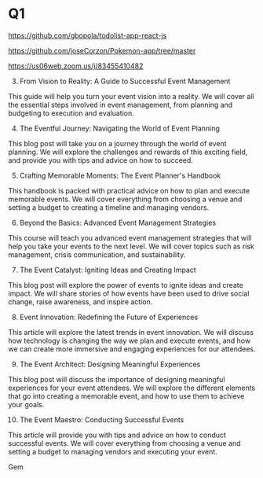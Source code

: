 # Q1
https://github.com/gbopola/todolist-app-react-js




https://github.com/joseCorzon/Pokemon-app/tree/master






https://us06web.zoom.us/j/83455410482




3. From Vision to Reality: A Guide to Successful Event Management

This guide will help you turn your event vision into a reality. We will cover all the essential steps involved in event management, from planning and budgeting to execution and evaluation.

4. The Eventful Journey: Navigating the World of Event Planning

This blog post will take you on a journey through the world of event planning. We will explore the challenges and rewards of this exciting field, and provide you with tips and advice on how to succeed.

5. Crafting Memorable Moments: The Event Planner's Handbook

This handbook is packed with practical advice on how to plan and execute memorable events. We will cover everything from choosing a venue and setting a budget to creating a timeline and managing vendors.

6. Beyond the Basics: Advanced Event Management Strategies

This course will teach you advanced event management strategies that will help you take your events to the next level. We will cover topics such as risk management, crisis communication, and sustainability.

7. The Event Catalyst: Igniting Ideas and Creating Impact

This blog post will explore the power of events to ignite ideas and create impact. We will share stories of how events have been used to drive social change, raise awareness, and inspire action.

8. Event Innovation: Redefining the Future of Experiences

This article will explore the latest trends in event innovation. We will discuss how technology is changing the way we plan and execute events, and how we can create more immersive and engaging experiences for our attendees.

9. The Event Architect: Designing Meaningful Experiences

This blog post will discuss the importance of designing meaningful experiences for your event attendees. We will explore the different elements that go into creating a memorable event, and how to use them to achieve your goals.

10. The Event Maestro: Conducting Successful Events

This article will provide you with tips and advice on how to conduct successful events. We will cover everything from choosing a venue and setting a budget to managing vendors and executing your event.











Gem
